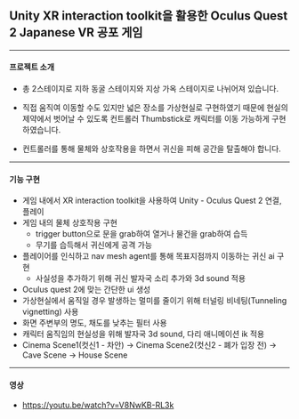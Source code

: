 ## Unity XR interaction toolkit을 활용한 Oculus Quest 2 Japanese VR 공포 게임
---
#### 프로젝트 소개

* 총 2스테이지로 지하 동굴 스테이지와 지상 가옥 스테이지로 나뉘어져 있습니다.
  
* 직접 움직여 이동할 수도 있지만 넓은 장소를 가상현실로 구현하였기 때문에 현실의 제약에서 벗어날 수 있도록 컨트롤러 Thumbstick로 캐릭터를 이동 가능하게 구현하였습니다.
  
* 컨트롤러를 통해 물체와 상호작용을 하면서 귀신을 피해 공간을 탈출해야 합니다.
 
---
#### 기능 구현

* 게임 내에서 XR interaction toolkit을 사용하여 Unity - Oculus Quest 2 연결, 플레이
* 게임 내의 물체 상호작용 구현
  * trigger button으로 문을 grab하여 열거나 물건을 grab하여 습득
  * 무기를 습득해서 귀신에게 공격 가능
* 플레이어를 인식하고 nav mesh agent를 통해 목표지점까지 이동하는 귀신 ai 구현
  *  사실성을 추가하기 위해 귀신 발자국 소리 추가와 3d sound 적용
*  Oculus quest 2에 맞는 간단한 ui 생성
*  가상현실에서 움직일 경우 발생하는 멀미를 줄이기 위해 터널링 비네팅(Tunneling vignetting) 사용
  * 화면 주변부의 명도, 채도를 낮추는 필터 사용
* 캐릭터 움직임의 현실성을 위해 발자국 3d sound, 다리 애니메이션 ik 적용
* Cinema Scene1(컷신1 - 차안) -> Cinema Scene2(컷신2 - 폐가 입장 전) -> Cave Scene -> House Scene

---
#### 영상

* <https://youtu.be/watch?v=V8NwKB-RL3k>
